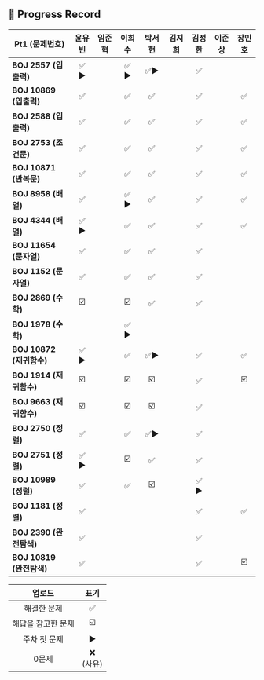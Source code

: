 ## 📍 Progress Record

| **Pt1 (문제번호)**       | **윤유빈** | **임준혁** | **이희수** | **박서현** | **김지희** |  **김정한**  | **이준상** | **장민호** |
|----------------------|:-------:|:-------:|:------:|:-------:|:-------:|:---------:|:-------:|:-------:|
| **BOJ 2557 (입출력)**   |  ✅ ▶️   |         |  ✅ ▶️  |   ✅▶️   |         |     ✅     |         |         |
| **BOJ 10869 (입출력)**  |    ✅    |         |    ✅   |    ✅    |         |     ✅     |         |    ✅     |
| **BOJ 2588 (입출력)**   |    ✅    |         |    ✅   |    ✅    |         |     ✅     |         |    ✅     |
| **BOJ 2753 (조건문)**   |    ✅    |         |    ✅   |    ✅    |         |     ✅     |         |     ✅    |
| **BOJ 10871 (반복문)**  |    ✅    |         |    ✅   |    ✅    |         |     ✅     |         |     ✅    |
| **BOJ 8958 (배열)**    |    ✅    |         |  ✅ ▶️  |    ✅    |         |     ✅     |         |    ✅     |
| **BOJ 4344 (배열)**    |  ✅ ▶️   |         |    ✅   |    ✅    |         |     ✅     |         |     ✅    |
| **BOJ 11654 (문자열)**  |    ✅    |         |    ✅   |    ✅    |         |     ✅     |         |         |
| **BOJ 1152 (문자열)**   |    ✅    |         |    ✅   |    ✅    |         |     ✅     |         |         |
| **BOJ 2869 (수학)**    |   ☑️    |         |   ☑️   |    ✅    |         |     ✅     |         |         |
| **BOJ 1978 (수학)**    |         |         |  ✅ ▶️  |         |         |           |         |         |
| **BOJ 10872 (재귀함수)** |  ✅ ▶️   |         |   ✅️   |   ✅▶️   |         |     ✅     |         |    ✅     |
| **BOJ 1914 (재귀함수)**  |   ☑️    |         |   ☑️   |   ☑️    |         |     ✅     |         |     ☑️    |
| **BOJ 9663 (재귀함수)**  |   ☑️    |         |   ☑️   |   ☑️    |         |     ✅     |         |         |
| **BOJ 2750 (정렬)**    |    ✅    |         |    ✅️    |    ✅▶️   |         |     ✅     |         |         |
| **BOJ 2751 (정렬)**    |  ✅ ▶️   |         |    ☑️    |     ✅    |         |     ✅     |         |         |
| **BOJ 10989 (정렬)**   |    ✅    |         |    ✅️    |     ☑️    |         |   ✅ ▶️    |         |         |
| **BOJ 1181 (정렬)**    |    ✅    |         |        |         |         |     ✅     |         |     ✅    |
| **BOJ 2390 (완전탐색)**  |    ✅    |         |        |         |         |     ✅     |         |         |
| **BOJ 10819 (완전탐색)** |    ✅    |         |        |         |         |     ✅     |         |    ☑️     |



|    업로드     |     표기      |
|:----------:|:-----------:|
|   해결한 문제   |      ✅      |
| 해답을 참고한 문제 |     ☑️      |
|  주차 첫 문제   |     ▶️     |
|    0문제     | ❌ <br/>(사유) |



